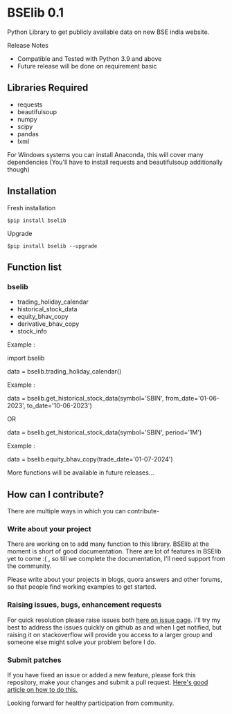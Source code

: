 # BSElib 0.1

Python Library to get publicly available data on new BSE india website.

Release Notes
* Compatible and Tested with Python 3.9 and above
* Future release will be done on requirement basic

## Libraries Required
- requests
- beautifulsoup
- numpy 
- scipy
- pandas
- lxml

For Windows systems you can install Anaconda, this will cover many dependencies (You'll have to install requests and beautifulsoup additionally though)

## Installation
Fresh installation 

```$pip install bselib```

Upgrade

```$pip install bselib --upgrade```

## Function list

### bselib
* trading_holiday_calendar
* historical_stock_data
* equity_bhav_copy
* derivative_bhav_copy
* stock_info

Example :

import bselib

data = bselib.trading_holiday_calendar()


Example :

data = bselib.get_historical_stock_data(symbol='SBIN', from_date='01-06-2023', to_date='10-06-2023')
                                            
OR

data = bselib.get_historical_stock_data(symbol='SBIN', period='1M')

Example :

data = bselib.equity_bhav_copy(trade_date='01-07-2024')

More functions will be available in future releases...

## How can I contribute?
There are multiple ways in which you can contribute-

### Write about your project

There are working on to add many function to this library. BSElib at the moment is short of good documentation. There are lot of features in BSElib yet to come :( , so till we complete the documentation, I'll need support from the community.

Please write about your projects in blogs, quora answers and other forums, so that people find working examples to get started.

### Raising issues, bugs, enhancement requests

For quick resolution please raise issues both [here on issue page](https://github.com/RuchiTanmay/bselib/issues). I'll try my best to address the issues quickly on github as and when I get notified, but raising it on stackoverflow will provide you access to a larger group and someone else might solve your problem before I do.

### Submit patches

If you have fixed an issue or added a new feature, please fork this repository, make your changes and submit a pull request. [Here's good article on how to do this.](https://code.tutsplus.com/tutorials/how-to-collaborate-on-github--net-34267) 

Looking forward for healthy participation from community.
